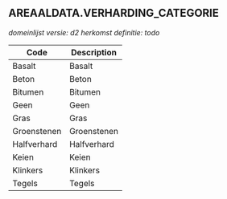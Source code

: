 ## AREAALDATA.VERHARDING_CATEGORIE

*domeinlijst versie: d2* *herkomst definitie: todo*

 |Code |Description	|
|	---	|	---	|
| Basalt | Basalt |
| Beton | Beton |
| Bitumen | Bitumen |
| Geen | Geen |
| Gras | Gras |
| Groenstenen | Groenstenen |
| Halfverhard | Halfverhard |
| Keien | Keien |
| Klinkers | Klinkers |
| Tegels | Tegels |
